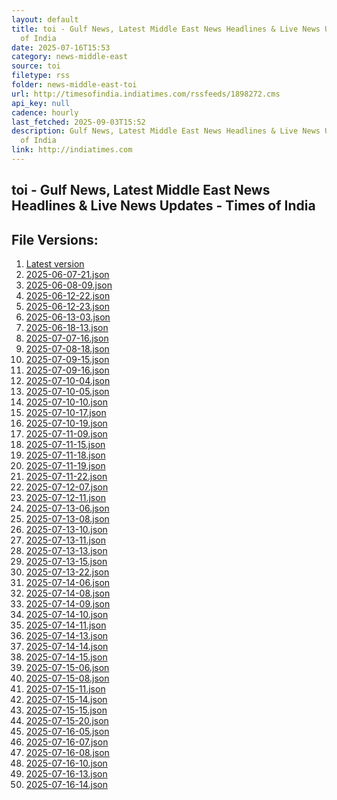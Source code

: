 ```yaml
---
layout: default
title: toi - Gulf News, Latest Middle East News Headlines & Live News Updates - Times
  of India
date: 2025-07-16T15:53
category: news-middle-east
source: toi
filetype: rss
folder: news-middle-east-toi
url: http://timesofindia.indiatimes.com/rssfeeds/1898272.cms
api_key: null
cadence: hourly
last_fetched: 2025-09-03T15:52
description: Gulf News, Latest Middle East News Headlines & Live News Updates - Times
  of India
link: http://indiatimes.com
---
```


## toi - Gulf News, Latest Middle East News Headlines & Live News Updates - Times of India

<div id="data-chart"></div>
<div id="data-table"></div>
<script>
document.addEventListener('DOMContentLoaded', function(){
  document.getElementById('data-table').textContent = 'This source isn't supported for tables yet.';
});
</script>

## File Versions:
1. [Latest version](./latest.json)
2. [2025-06-07-21.json](./2025-06-07-21.json)
3. [2025-06-08-09.json](./2025-06-08-09.json)
4. [2025-06-12-22.json](./2025-06-12-22.json)
5. [2025-06-12-23.json](./2025-06-12-23.json)
6. [2025-06-13-03.json](./2025-06-13-03.json)
7. [2025-06-18-13.json](./2025-06-18-13.json)
8. [2025-07-07-16.json](./2025-07-07-16.json)
9. [2025-07-08-18.json](./2025-07-08-18.json)
10. [2025-07-09-15.json](./2025-07-09-15.json)
11. [2025-07-09-16.json](./2025-07-09-16.json)
12. [2025-07-10-04.json](./2025-07-10-04.json)
13. [2025-07-10-05.json](./2025-07-10-05.json)
14. [2025-07-10-10.json](./2025-07-10-10.json)
15. [2025-07-10-17.json](./2025-07-10-17.json)
16. [2025-07-10-19.json](./2025-07-10-19.json)
17. [2025-07-11-09.json](./2025-07-11-09.json)
18. [2025-07-11-15.json](./2025-07-11-15.json)
19. [2025-07-11-18.json](./2025-07-11-18.json)
20. [2025-07-11-19.json](./2025-07-11-19.json)
21. [2025-07-11-22.json](./2025-07-11-22.json)
22. [2025-07-12-07.json](./2025-07-12-07.json)
23. [2025-07-12-11.json](./2025-07-12-11.json)
24. [2025-07-13-06.json](./2025-07-13-06.json)
25. [2025-07-13-08.json](./2025-07-13-08.json)
26. [2025-07-13-10.json](./2025-07-13-10.json)
27. [2025-07-13-11.json](./2025-07-13-11.json)
28. [2025-07-13-13.json](./2025-07-13-13.json)
29. [2025-07-13-15.json](./2025-07-13-15.json)
30. [2025-07-13-22.json](./2025-07-13-22.json)
31. [2025-07-14-06.json](./2025-07-14-06.json)
32. [2025-07-14-08.json](./2025-07-14-08.json)
33. [2025-07-14-09.json](./2025-07-14-09.json)
34. [2025-07-14-10.json](./2025-07-14-10.json)
35. [2025-07-14-11.json](./2025-07-14-11.json)
36. [2025-07-14-13.json](./2025-07-14-13.json)
37. [2025-07-14-14.json](./2025-07-14-14.json)
38. [2025-07-14-15.json](./2025-07-14-15.json)
39. [2025-07-15-06.json](./2025-07-15-06.json)
40. [2025-07-15-08.json](./2025-07-15-08.json)
41. [2025-07-15-11.json](./2025-07-15-11.json)
42. [2025-07-15-14.json](./2025-07-15-14.json)
43. [2025-07-15-15.json](./2025-07-15-15.json)
44. [2025-07-15-20.json](./2025-07-15-20.json)
45. [2025-07-16-05.json](./2025-07-16-05.json)
46. [2025-07-16-07.json](./2025-07-16-07.json)
47. [2025-07-16-08.json](./2025-07-16-08.json)
48. [2025-07-16-10.json](./2025-07-16-10.json)
49. [2025-07-16-13.json](./2025-07-16-13.json)
50. [2025-07-16-14.json](./2025-07-16-14.json)
